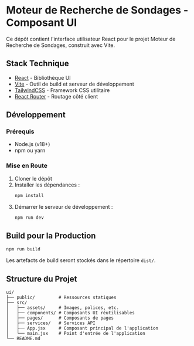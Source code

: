 # Moteur de Recherche de Sondages - Composant UI

Ce dépôt contient l'interface utilisateur React pour le projet Moteur de Recherche de Sondages, construit avec Vite.

## Stack Technique

- [React](https://reactjs.org/) - Bibliothèque UI
- [Vite](https://vitejs.dev/) - Outil de build et serveur de développement
- [TailwindCSS](https://tailwindcss.com/) - Framework CSS utilitaire
- [React Router](https://reactrouter.com/) - Routage côté client

## Développement

### Prérequis

- Node.js (v18+)
- npm ou yarn

### Mise en Route

1. Cloner le dépôt
2. Installer les dépendances :
    ```bash
    npm install
    ```
3. Démarrer le serveur de développement :
    ```bash
    npm run dev
    ```

## Build pour la Production

```bash
npm run build
```

Les artefacts de build seront stockés dans le répertoire `dist/`.

## Structure du Projet

```
ui/
├── public/         # Ressources statiques
├── src/
│   ├── assets/     # Images, polices, etc.
│   ├── components/ # Composants UI réutilisables
│   ├── pages/      # Composants de pages
│   ├── services/   # Services API
│   ├── App.jsx     # Composant principal de l'application
│   └── main.jsx    # Point d'entrée de l'application
└── README.md
```
